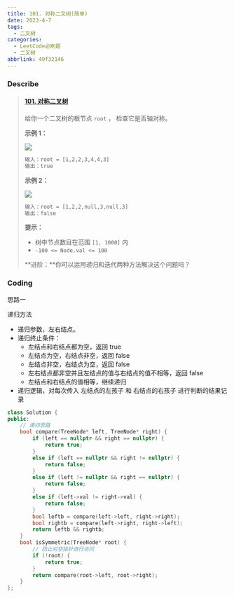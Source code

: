 ```yaml
---
title: 101. 对称二叉树(简单)
date: 2023-4-7
tags:
  - 二叉树
categories:
  - LeetCode必刷题
  - 二叉树
abbrlink: 49f32146
---
```


### Describe

> #### [101. 对称二叉树](https://leetcode.cn/problems/symmetric-tree/)
>
> 给你一个二叉树的根节点 `root` ， 检查它是否轴对称。
>
> **示例 1：**
>
> ![](https://s1.vika.cn/space/2023/04/06/6a734b58321c49e8998a6e6a9c2cc111)
>
> ```txt
> 输入：root = [1,2,2,3,4,4,3]
> 输出：true
> ```
>
> **示例 2：**
>
> ![](https://s1.vika.cn/space/2023/04/06/3cc56d420311491392c009a0de0a7279)
>
> ```txt
> 输入：root = [1,2,2,null,3,null,3]
> 输出：false
> ```
>
> **提示：**
>
> - 树中节点数目在范围 `[1, 1000]` 内
> - `-100 <= Node.val <= 100` 
>
> **进阶：**你可以运用递归和迭代两种方法解决这个问题吗？

### Coding

思路一

递归方法

- 递归参数，左右结点。
- 递归终止条件：
  - 左结点和右结点都为空，返回 true
  - 左结点为空，右结点非空，返回 false
  - 左结点非空，右结点为空，返回 false
  - 左右结点都非空并且左结点的值与右结点的值不相等，返回 false
  - 左结点和右结点的值相等，继续递归
- 递归逻辑，对每次传入 左结点的左孩子 和 右结点的右孩子 进行判断的结果记录

```cpp
class Solution {
public:
    // 递归思路
    bool compare(TreeNode* left, TreeNode* right) {
        if (left == nullptr && right == nullptr) {
            return true;
        }
        else if (left == nullptr && right != nullptr) {
            return false;
        }
        else if (left != nullptr && right == nullptr) {
            return false;
        }
        else if (left->val != right->val) {
            return false;
        }
        bool leftb = compare(left->left, right->right);
        bool rightb = compare(left->right, right->left);
        return leftb && rightb;
    }
    bool isSymmetric(TreeNode* root) {
        // 防止对空指针进行访问
        if (!root) {
            return true;
        }
        return compare(root->left, root->right);
    }
};

```

